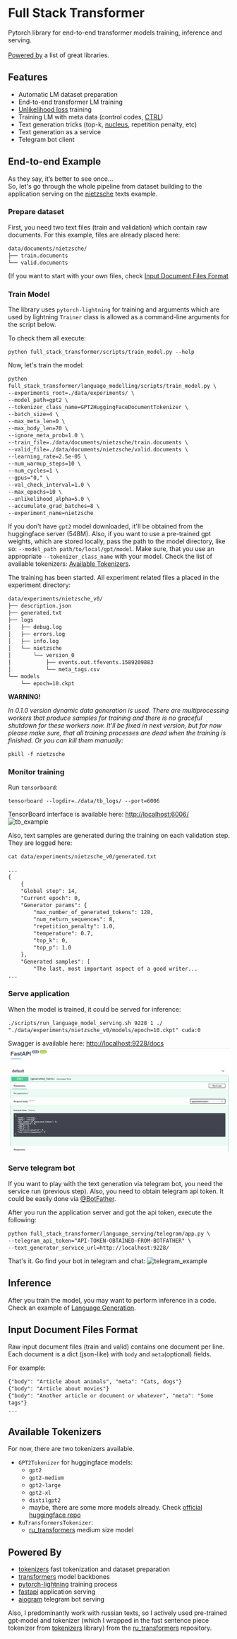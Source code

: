 # Full Stack Transformer
Pytorch library for end-to-end transformer models training, inference and serving.
<br>
<br>
[Powered by](#powered-by) a list of great libraries.

## Features
- Automatic LM dataset preparation 
- End-to-end transformer LM training
- [Unlikelihood loss](https://arxiv.org/pdf/1908.04319.pdf) training
- Training LM with meta data (control codes, [CTRL](https://arxiv.org/pdf/1909.05858.pdf))
- Text generation tricks (top-k, [nucleus](http://arxiv.org/abs/1904.09751), repetition penalty, etc)
- Text generation as a service
- Telegram bot client

## End-to-end Example
As they say, it’s better to see once...<br>
So, let's go through the whole pipeline from dataset building to the application
serving on the [nietzsche](data/documents/nietzsche) texts example.

### Prepare dataset
First, you need two text files (train and validation) which contain raw documents.
For this example, files are already placed here:
```
data/documents/nietzsche/
├── train.documents
└── valid.documents
```
(If you want to start with your own files, check 
[Input Document Files Format](#input-document-files-format)


### Train Model
The library uses `pytorch-lightning` for training and arguments which are used by
lightning `Trainer` class is allowed as a command-line arguments for the script below.

To check them all execute:
```
python full_stack_transformer/scripts/train_model.py --help
```

Now, let's train the model:
```
python full_stack_transformer/language_modelling/scripts/train_model.py \
--experiments_root=./data/experiments/ \
--model_path=gpt2 \
--tokenizer_class_name=GPT2HuggingFaceDocumentTokenizer \
--batch_size=4 \
--max_meta_len=0 \
--max_body_len=70 \
--ignore_meta_prob=1.0 \
--train_file=./data/documents/nietzsche/train.documents \
--valid_file=./data/documents/nietzsche/valid.documents \
--learning_rate=2.5e-05 \
--num_warmup_steps=10 \
--num_cycles=1 \
--gpus="0," \
--val_check_interval=1.0 \
--max_epochs=10 \
--unlikelihood_alpha=5.0 \
--accumulate_grad_batches=8 \
--experiment_name=nietzsche
```

If you don't have `gpt2` model downloaded, it'll be obtained from the huggingface server (548M).
Also, if you want to use a pre-trained gpt weights, which are stored locally, pass the path
to the model directory, like so: `--model_path path/to/local/gpt/model`.
Make sure, that you use an appropriate `--tokenizer_class_name` with your model. Check the
list of available tokenizers: [Available Tokenizers](#available-tokenizers).

The training has been started. All experiment related files a placed in the experiment directory:
```
data/experiments/nietzsche_v0/
├── description.json
├── generated.txt
├── logs
│   ├── debug.log
│   ├── errors.log
│   ├── info.log
│   └── nietzsche
│       └── version_0
│           ├── events.out.tfevents.1589209883
│           └── meta_tags.csv
└── models
    └── epoch=10.ckpt
```

**WARNING!**

*In 0.1.0 version dynamic data generation is used. There are multiprocessing workers
that produce samples for training and there is no graceful shutdown for these workers now. 
It'll be fixed in next version, but for now please make sure, that all training processes are dead
when the training is finished. Or you can kill them manually:*
```
pkill -f nietzsche
```


### Monitor training
Run `tensorboard`:
```
tensorboard --logdir=./data/tb_logs/ --port=6006
```
TensorBoard interface is available here: [http://localhost:6006/](http://localhost:6006/)
<br>
![tb_example](docs/source/_images/tb_example.png)


Also, text samples are generated during the training on each validation step.
They are logged here:
```
cat data/experiments/nietzsche_v0/generated.txt
```
```
...
{
    {
    "Global step": 14,
    "Current epoch": 0,
    "Generator params": {
        "max_number_of_generated_tokens": 128,
        "num_return_sequences": 8,
        "repetition_penalty": 1.0,
        "temperature": 0.7,
        "top_k": 0,
        "top_p": 1.0
    },
    "Generated samples": [
        "The last, most important aspect of a good writer...
...
```


### Serve application

When the model is trained, it could be served for inference:
```
./scripts/run_language_model_serving.sh 9228 1 ./ "./data/experiments/nietzsche_v0/models/epoch=10.ckpt" cuda:0
```

Swagger is available here: [http://localhost:9228/docs](http://localhost:9228/docs)
<br>
![swagger_example](docs/source/_images/swagger_example.png)


### Serve telegram bot
If you want to play with the text generation via telegram bot, you need the service run
(previous step). Also, you need to obtain telegram api token. It could be easily done
via [@BotFather](https://t.me/botfather).

After you run the application server and got the api token, execute the following:
```
python full_stack_transformer/language_serving/telegram/app.py \
--telegram_api_token="API-TOKEN-OBTAINED-FROM-BOTFATHER" \
--text_generator_service_url=http://localhost:9228/
```

That's it. Go find your bot in telegram and chat:
![telegram_example](docs/source/_images/telegram_example.png)


## Inference
After you train the model, you may want to perform inference in a code. Check an
example of [Language Generation](examples/language_generation.py).



## Input Document Files Format
Raw input document files (train and valid) contains one document per line.
Each document is a dict (json-like) with `body` and `meta`(optional) fields.

For example:
```
{"body": "Article about animals", "meta": "Cats, dogs"}
{"body": "Article about movies"}
{"body": "Another article or document or whatever", "meta": "Some tags"}
...
```

## Available Tokenizers
For now, there are two tokenizers available.

- `GPT2Tokenizer` for huggingface models:
    - `gpt2`
    - `gpt2-medium`
    - `gpt2-large`
    - `gpt2-xl`
    - `distilgpt2`
    - maybe, there are some more models already. 
    Check [official huggingface repo](https://github.com/huggingface/transformers/blob/master/src/transformers/configuration_gpt2.py)
- `RuTransformersTokenizer`:
    - [ru_transformers](https://github.com/mgrankin/ru_transformers) medium size model

## Powered By
- [tokenizers](https://github.com/huggingface/tokenizers) fast tokenization and dataset preparation
- [transformers](https://github.com/huggingface/transformers) model backbones
- [pytorch-lightning](https://github.com/PyTorchLightning/pytorch-lightning) training process
- [fastapi](https://github.com/tiangolo/fastapi) application serving
- [aiogram](https://github.com/aiogram/aiogram) telegram bot serving

Also, I predominantly work with russian texts, so I actively used pre-trained gpt-model
and tokenizer (which I wrapped in the fast sentence piece tokenizer from 
[tokenizers](https://github.com/huggingface/tokenizers) library)
from the [ru_transformers](https://github.com/mgrankin/ru_transformers) repository.